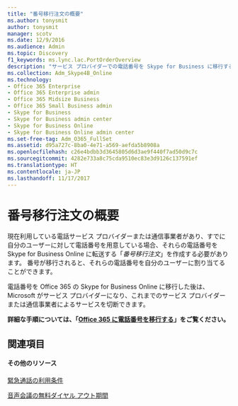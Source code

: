 ```yaml
---
title: "番号移行注文の概要"
ms.author: tonysmit
author: tonysmit
manager: scotv
ms.date: 12/9/2016
ms.audience: Admin
ms.topic: Discovery
f1_keywords: ms.lync.lac.PortOrderOverview
description: "サービス プロバイダーでの電話番号を Skype for Business に移行する方法の簡単な概要を理解します。"
ms.collection: Adm_Skype4B_Online
ms.technology:
- Office 365 Enterprise
- Office 365 Enterprise admin
- Office 365 Midsize Business
- Office 365 Small Business admin
- Skype for Business
- Skype for Business admin center
- Skype for Business Online
- Skype for Business Online admin center
ms.set-free-tag: Adm_O365_FullSet
ms.assetid: d95a727c-8ba0-4e71-a569-aefda5b8908a
ms.openlocfilehash: c26e4bdbb3d3645805d6d3ae9f440f7ad50d9c7c
ms.sourcegitcommit: 4282e733a8c75cda9510ec83e3d9126c137591ef
ms.translationtype: HT
ms.contentlocale: ja-JP
ms.lasthandoff: 11/17/2017
---
```

# <a name="port-order-overview"></a>番号移行注文の概要

現在利用している電話サービス プロバイダーまたは通信事業者があり、すでに自分のユーザーに対して電話番号を用意している場合、それらの電話番号を Skype for Business Online に転送する「*番号移行注文*」を作成する必要があります。 番号が移行されると、それらの電話番号を自分のユーザーに割り当てることができます。
  
    
    


電話番号を Office 365 の Skype for Business Online に移行した後は、Microsoft がサービス プロバイダーになり、これまでのサービス プロバイダーまたは通信事業者によるサービスを切断できます。
  
    
    


 **詳細な手順については、「[Office 365 に電話番号を移行する](transfer-phone-numbers-to-office-365.md)」をご覧ください。**
  
    
    


## <a name="see-also"></a>関連項目


#### <a name="other-resources"></a>その他のリソース


  
    
    
 [緊急通話の利用条件](emergency-calling-terms-and-conditions.md)
  
    
    
 [音声会議の無料ダイヤル アウト期間](../audio-conferencing-complimentary-dial-out-period.md)
